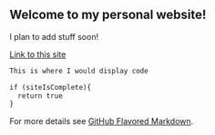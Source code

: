 ## Welcome to my personal website!

I plan to add stuff soon!

[Link to this site](http://cladjevardi.github.io)

```markdown
This is where I would display code

if (siteIsComplete){
  return true
}

```

For more details see [GitHub Flavored Markdown](https://guides.github.com/features/mastering-markdown/).
